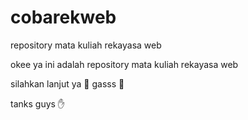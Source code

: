 # cobarekweb
repository mata kuliah rekayasa web

okee ya ini adalah repository mata kuliah rekayasa web 

silahkan lanjut ya 🚗 gasss  🚀

tanks guys ✋

